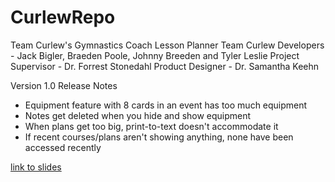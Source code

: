 # CurlewRepo
Team Curlew's Gymnastics Coach Lesson Planner
Team Curlew Developers - Jack Bigler, Braeden Poole, Johnny Breeden and Tyler Leslie
Project Supervisor - Dr. Forrest Stonedahl
Product Designer - Dr. Samantha Keehn

Version 1.0 Release Notes 
  - Equipment feature with 8 cards in an event has too much equipment
  - Notes get deleted when you hide and show equipment
  - When plans get too big, print-to-text doesn't accommodate it
  - If recent courses/plans aren't showing anything, none have been accessed recently

[link to slides](https://docs.google.com/presentation/d/1Gwm5ePpwqRzuVC0LrZxjwKBUgcBrO334C2KAAvDYczM/edit?usp=sharing )

